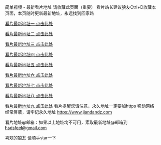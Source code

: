 简单视频 - 最新看片地址
请收藏此页面（重要） 看片站长建议狼友Ctrl+D收藏本页面，本页随时更新最新地址，永远找到回家路

[看片最新地址一 点击此处](https://nono1.vip)

[看片最新地址二 点击此处](https://nono2.vip)

[看片最新地址三 点击此处](https://nono3.vip)

[看片最新地址四 点击此处](https://nono4.vip)

[看片最新地址五 点击此处](https://nono5.vip)

[看片最新地址六 点击此处](https://nono6.vip)

[看片最新地址七 点击此处](https://nono7.vip)

[看片最新地址八 点击此处](https://nono8.vip)

[看片最新地址九 点击此处](https://nono9.vip)
看片提醒您请注意，永久地址一定要加https
移动网络经常屏蔽，请牢记永久地址  https://www.jiandandz.com

看片地址@邮箱：如果以上地址均不可用，索取最新地址@邮箱到[hsdsfeel@gmail.com](mailto:hsdsfeel@gmail.com)

喜欢的狼友 请顺手star一下
